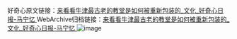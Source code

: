 好奇心原文链接：[来看看牛津最古老的教堂是如何被重新包装的_文化_好奇心日报-马宁忆 ](https://www.qdaily.com/articles/11375.html)
WebArchive归档链接：[来看看牛津最古老的教堂是如何被重新包装的_文化_好奇心日报-马宁忆 ](http://web.archive.org/web/20161206081732/http://www.qdaily.com:80/articles/11375.html)
![image](http://ww3.sinaimg.cn/large/007d5XDply1g3wgtrsiy8j30u045xni8)